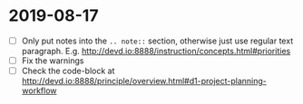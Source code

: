 # 2019-08-17

- [ ] Only put notes into the `.. note::` section, otherwise just use regular text paragraph. E.g. http://devd.io:8888/instruction/concepts.html#priorities
- [ ] Fix the warnings
- [ ] Check the code-block at http://devd.io:8888/principle/overview.html#d1-project-planning-workflow
